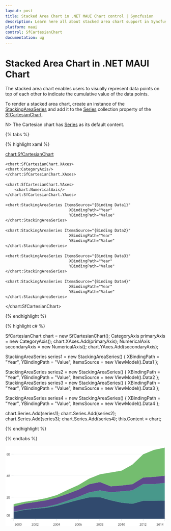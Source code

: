 ```yaml
---
layout: post
title: Stacked Area Chart in .NET MAUI Chart control | Syncfusion
description: Learn here all about stacked area chart support in Syncfusion .NET MAUI Chart (SfCartesianChart) control.
platform: maui
control: SfCartesianChart
documentation: ug
---
```


# Stacked Area Chart in .NET MAUI Chart

The stacked area chart enables users to visually represent data points on top of each other to indicate the cumulative value of the data points.

To render a stacked area chart, create an instance of the [StackingAreaSeries]() and add it to the [Series](https://help.syncfusion.com/cr/maui/Syncfusion.Maui.Charts.SfCartesianChart.html#Syncfusion_Maui_Charts_SfCartesianChart_Series) collection property of the [SfCartesianChart](https://help.syncfusion.com/cr/maui/Syncfusion.Maui.Charts.SfCartesianChart.html?tabs=tabid-1).

N> The Cartesian chart has [Series](https://help.syncfusion.com/cr/maui/Syncfusion.Maui.Charts.SfCartesianChart.html#Syncfusion_Maui_Charts_SfCartesianChart_Series) as its default content.

{% tabs %}

{% highlight xaml %}

<chart:SfCartesianChart>

    <chart:SfCartesianChart.XAxes>
    <chart:CategoryAxis/>
    </chart:SfCartesianChart.XAxes>

    <chart:SfCartesianChart.YAxes>
        <chart:NumericalAxis/>
    </chart:SfCartesianChart.YAxes>

    <chart:StackingAreaSeries ItemsSource="{Binding Data1}"
                                XBindingPath="Year"
                                YBindingPath="Value"        
    </chart:StackingAreaSeries>

    <chart:StackingAreaSeries ItemsSource="{Binding Data2}"
                                XBindingPath="Year"
                                YBindingPath="Value"         
    </chart:StackingAreaSeries>

    <chart:StackingAreaSeries ItemsSource="{Binding Data3}"
                                XBindingPath="Year"
                                YBindingPath="Value"         
    </chart:StackingAreaSeries>

    <chart:StackingAreaSeries ItemsSource="{Binding Data4}"
                                XBindingPath="Year"
                                YBindingPath="Value"         
    </chart:StackingAreaSeries>

</chart:SfCartesianChart>


{% endhighlight %}

{% highlight c# %}

SfCartesianChart chart = new SfCartesianChart();
CategoryAxis primaryAxis = new CategoryAxis();
chart.XAxes.Add(primaryAxis);
NumericalAxis secondaryAxis = new NumericalAxis();
chart.YAxes.Add(secondaryAxis);

StackingAreaSeries series1 = new  StackingAreaSeries()
{
    XBindingPath = "Year",
    YBindingPath = "Value",
    ItemsSource = new ViewModel().Data1
};

StackingAreaSeries series2 = new StackingAreaSeries()
{
    XBindingPath = "Year",
    YBindingPath = "Value",
    ItemsSource = new ViewModel().Data2
};
StackingAreaSeries series3 = new StackingAreaSeries()
{
    XBindingPath = "Year",
    YBindingPath = "Value",
    ItemsSource = new ViewModel().Data3
};

StackingAreaSeries series4 = new StackingAreaSeries()
{
    XBindingPath = "Year",
    YBindingPath = "Value",
    ItemsSource = new ViewModel().Data4
};

chart.Series.Add(series1);
chart.Series.Add(series2);     
chart.Series.Add(series3); 
chart.Series.Add(series4); 
this.Content = chart;

{% endhighlight %}

{% endtabs %}

![Stacking Area Chart in MAUI](Chart-types_images\StackedAreaChart.png)